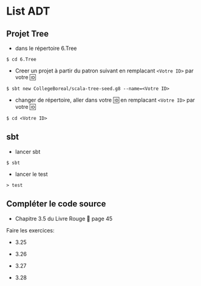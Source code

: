 # List ADT


## Projet Tree

* dans le répertoire 6.Tree

````
$ cd 6.Tree
````


* Creer un projet à partir du patron suivant en remplacant `<Votre ID>` par votre :id:


````
$ sbt new CollegeBoreal/scala-tree-seed.g8 --name=<Votre ID>
````

* changer de répertoire, aller dans votre :id:  en remplacant `<Votre ID>` par votre :id:

````
$ cd <Votre ID>
````


## sbt

* lancer sbt

````
$ sbt
````

* lancer le test

````
> test
````


## Compléter le code source

* Chapitre 3.5 du Livre Rouge :closed_book: page 45

Faire les exercices: 

- 3.25

- 3.26

- 3.27

- 3.28
